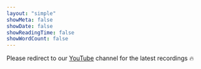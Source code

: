 ```yaml
---
layout: "simple"
showMeta: false
showDate: false
showReadingTime: false
showWordCount: false
---
```

Please redirect to our [YouTube](https://www.youtube.com/@molss.ml4molecule) channel for the latest recordings 🔥